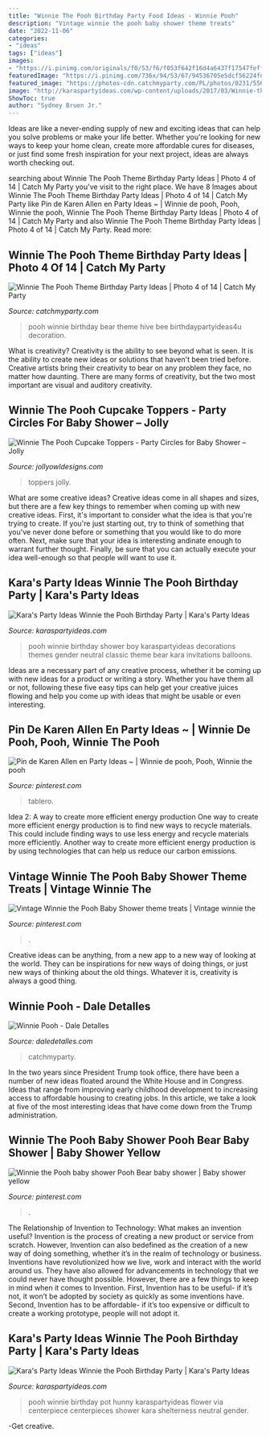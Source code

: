 ```yaml
---
title: "Winnie The Pooh Birthday Party Food Ideas - Winnie Pooh"
description: "Vintage winnie the pooh baby shower theme treats"
date: "2022-11-06"
categories:
- "ideas"
tags: ["ideas"]
images:
- "https://i.pinimg.com/originals/f0/53/f6/f053f642f16d4a6437f17547feffb338.jpg"
featuredImage: "https://i.pinimg.com/736x/94/53/67/94536705e5dcf56224fd70377d3c8a94.jpg"
featured_image: "https://photos-cdn.catchmyparty.com/PL/photos/0231/5569/005.jpg"
image: "http://karaspartyideas.com/wp-content/uploads/2017/03/Winnie-the-Pooh-Birthday-Party-via-Karas-Party-Ideas-KarasPartyIdeas.com9_.jpg"
ShowToc: true
author: "Sydney Bruen Jr."
---
```



Ideas are like a never-ending supply of new and exciting ideas that can help you solve problems or make your life better. Whether you're looking for new ways to keep your home clean, create more affordable cures for diseases, or just find some fresh inspiration for your next project, ideas are always worth checking out.

	

		
searching about Winnie The Pooh Theme Birthday Party Ideas | Photo 4 of 14 | Catch My Party you've visit to the right place. We have 8 Images about Winnie The Pooh Theme Birthday Party Ideas | Photo 4 of 14 | Catch My Party like Pin de Karen Allen en Party Ideas ~ | Winnie de pooh, Pooh, Winnie the pooh, Winnie The Pooh Theme Birthday Party Ideas | Photo 4 of 14 | Catch My Party and also Winnie The Pooh Theme Birthday Party Ideas | Photo 4 of 14 | Catch My Party. Read more:
		
    
## Winnie The Pooh Theme Birthday Party Ideas | Photo 4 Of 14 | Catch My Party

<img loading=lazy src="https://photos-cdn.catchmyparty.com/PL/photos/0231/5569/005.jpg" onerror="this.onerror=null;this.src='https://tse4.mm.bing.net/th?id=OIP.n_TfIgQI-ye4IddLZvT46gHaLG&amp;pid=15.1';" alt="Winnie The Pooh Theme Birthday Party Ideas | Photo 4 of 14 | Catch My Party">

_Source: catchmyparty.com_

>pooh winnie birthday bear theme hive bee birthdaypartyideas4u decoration. 

	

What is creativity?
Creativity is the ability to see beyond what is seen. It is the ability to create new ideas or solutions that haven't been tried before. Creative artists bring their creativity to bear on any problem they face, no matter how daunting. There are many forms of creativity, but the two most important are visual and auditory creativity.

    
## Winnie The Pooh Cupcake Toppers - Party Circles For Baby Shower – Jolly

<img loading=lazy src="https://cdn.shopify.com/s/files/1/0267/5094/3307/products/MOCKUP_BABYSHOWERCIRCLES_1024x1024@2x.jpg?v=1594464872" onerror="this.onerror=null;this.src='https://tse1.mm.bing.net/th?id=OIP.kVhCPe3Vhk3rLMS4d9BsEwHaGL&amp;pid=15.1';" alt="Winnie The Pooh Cupcake Toppers - Party Circles for Baby Shower – Jolly">

_Source: jollyowldesigns.com_

>toppers jolly. 

	

What are some creative ideas?
Creative ideas come in all shapes and sizes, but there are a few key things to remember when coming up with new creative ideas. First, it's important to consider what the idea is that you're trying to create. If you're just starting out, try to think of something that you've never done before or something that you would like to do more often. Next, make sure that your idea is interesting andinate enough to warrant further thought. Finally, be sure that you can actually execute your idea well-enough so that people will want to use it.

    
## Kara&#039;s Party Ideas Winnie The Pooh Birthday Party | Kara&#039;s Party Ideas

<img loading=lazy src="http://karaspartyideas.com/wp-content/uploads/2017/03/Winnie-the-Pooh-Birthday-Party-via-Karas-Party-Ideas-KarasPartyIdeas.com7_.jpg" onerror="this.onerror=null;this.src='https://tse1.mm.bing.net/th?id=OIP.aKn2sk-UQLNQIWNRRtvdFQHaKY&amp;pid=15.1';" alt="Kara&#039;s Party Ideas Winnie the Pooh Birthday Party | Kara&#039;s Party Ideas">

_Source: karaspartyideas.com_

>pooh winnie birthday shower boy karaspartyideas decorations themes gender neutral classic theme bear kara invitations balloons. 

	

Ideas are a necessary part of any creative process, whether it be coming up with new ideas for a product or writing a story. Whether you have them all or not, following these five easy tips can help get your creative juices flowing and help you come up with ideas that might be usable or even interesting.

    
## Pin De Karen Allen En Party Ideas ~ | Winnie De Pooh, Pooh, Winnie The Pooh

<img loading=lazy src="https://i.pinimg.com/736x/94/53/67/94536705e5dcf56224fd70377d3c8a94.jpg" onerror="this.onerror=null;this.src='https://tse4.mm.bing.net/th?id=OIP.njhZYZNuwEanVg0uyxznNAHaJ3&amp;pid=15.1';" alt="Pin de Karen Allen en Party Ideas ~ | Winnie de pooh, Pooh, Winnie the pooh">

_Source: pinterest.com_

>tablero. 

	

Idea 2: A way to create more efficient energy production
One way to create more efficient energy production is to find new ways to recycle materials. This could include finding ways to use less energy and recycle materials more efficiently. Another way to create more efficient energy production is by using technologies that can help us reduce our carbon emissions.

    
## Vintage Winnie The Pooh Baby Shower Theme Treats | Vintage Winnie The

<img loading=lazy src="https://i.pinimg.com/originals/f0/53/f6/f053f642f16d4a6437f17547feffb338.jpg" onerror="this.onerror=null;this.src='https://tse2.mm.bing.net/th?id=OIP.GeOHNqCfTmtEYpkefpOlVAHaFj&amp;pid=15.1';" alt="Vintage Winnie the Pooh Baby Shower theme treats | Vintage winnie the">

_Source: pinterest.com_

>. 

	

Creative ideas can be anything, from a new app to a new way of looking at the world. They can be inspirations for new ways of doing things, or just new ways of thinking about the old things. Whatever it is, creativity is always a good thing.

    
## Winnie Pooh - Dale Detalles

<img loading=lazy src="https://i2.wp.com/www.daledetalles.com/wp-content/uploads/2016/06/23.jpg" onerror="this.onerror=null;this.src='https://tse1.mm.bing.net/th?id=OIP.KNqIQw2YsQMfCYa6IzeqcwHaJ4&amp;pid=15.1';" alt="Winnie Pooh - Dale Detalles">

_Source: daledetalles.com_

>catchmyparty. 

	

In the two years since President Trump took office, there have been a number of new ideas floated around the White House and in Congress. Ideas that range from improving early childhood development to increasing access to affordable housing to creating jobs. In this article, we take a look at five of the most interesting ideas that have come down from the Trump administration.

    
## Winnie The Pooh Baby Shower Pooh Bear Baby Shower | Baby Shower Yellow

<img loading=lazy src="https://i.pinimg.com/736x/52/9a/12/529a123ae81cd6e7105b29597a834cb9.jpg" onerror="this.onerror=null;this.src='https://tse2.mm.bing.net/th?id=OIP.HYyEru7jyvnIBZbgcX7XOAHaHa&amp;pid=15.1';" alt="Winnie the Pooh baby shower Pooh Bear baby shower | Baby shower yellow">

_Source: pinterest.com_

>. 

	

The Relationship of Invention to Technology: What makes an invention useful?
Invention is the process of creating a new product or service from scratch. However, Invention can also bedefined as the creation of a new way of doing something, whether it’s in the realm of technology or business. Inventions have revolutionized how we live, work and interact with the world around us. They have also allowed for advancements in technology that we could never have thought possible. 
However, there are a few things to keep in mind when it comes to Invention. First, Invention has to be useful- if it’s not, it won’t be adopted by society as quickly as some inventions have. Second, Invention has to be affordable- if it’s too expensive or difficult to create a working prototype, people will not adopt it.

    
## Kara&#039;s Party Ideas Winnie The Pooh Birthday Party | Kara&#039;s Party Ideas

<img loading=lazy src="http://karaspartyideas.com/wp-content/uploads/2017/03/Winnie-the-Pooh-Birthday-Party-via-Karas-Party-Ideas-KarasPartyIdeas.com9_.jpg" onerror="this.onerror=null;this.src='https://tse1.mm.bing.net/th?id=OIP.n7gutt6x_NfNZjtU0lhGhQHaLH&amp;pid=15.1';" alt="Kara&#039;s Party Ideas Winnie the Pooh Birthday Party | Kara&#039;s Party Ideas">

_Source: karaspartyideas.com_

>pooh winnie birthday pot hunny karaspartyideas flower via centerpiece centerpieces shower kara shelterness neutral gender. 

	

-Get creative.

